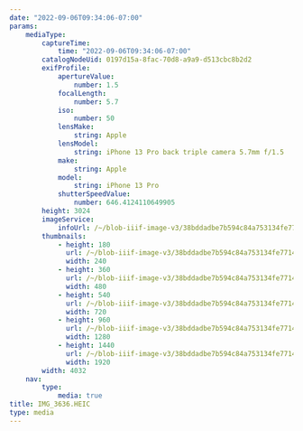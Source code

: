 ```yaml
---
date: "2022-09-06T09:34:06-07:00"
params:
    mediaType:
        captureTime:
            time: "2022-09-06T09:34:06-07:00"
        catalogNodeUid: 0197d15a-8fac-70d8-a9a9-d513cbc8b2d2
        exifProfile:
            apertureValue:
                number: 1.5
            focalLength:
                number: 5.7
            iso:
                number: 50
            lensMake:
                string: Apple
            lensModel:
                string: iPhone 13 Pro back triple camera 5.7mm f/1.5
            make:
                string: Apple
            model:
                string: iPhone 13 Pro
            shutterSpeedValue:
                number: 646.4124110649905
        height: 3024
        imageService:
            infoUrl: /~/blob-iiif-image-v3/38bddadbe7b594c84a753134fe7714d10c76bff6720954c0db7076108519baab/info.json
        thumbnails:
            - height: 180
              url: /~/blob-iiif-image-v3/38bddadbe7b594c84a753134fe7714d10c76bff6720954c0db7076108519baab/full/240%2C180/0/default.jpg
              width: 240
            - height: 360
              url: /~/blob-iiif-image-v3/38bddadbe7b594c84a753134fe7714d10c76bff6720954c0db7076108519baab/full/480%2C360/0/default.jpg
              width: 480
            - height: 540
              url: /~/blob-iiif-image-v3/38bddadbe7b594c84a753134fe7714d10c76bff6720954c0db7076108519baab/full/720%2C540/0/default.jpg
              width: 720
            - height: 960
              url: /~/blob-iiif-image-v3/38bddadbe7b594c84a753134fe7714d10c76bff6720954c0db7076108519baab/full/1280%2C960/0/default.jpg
              width: 1280
            - height: 1440
              url: /~/blob-iiif-image-v3/38bddadbe7b594c84a753134fe7714d10c76bff6720954c0db7076108519baab/full/1920%2C1440/0/default.jpg
              width: 1920
        width: 4032
    nav:
        type:
            media: true
title: IMG_3636.HEIC
type: media
---
```


